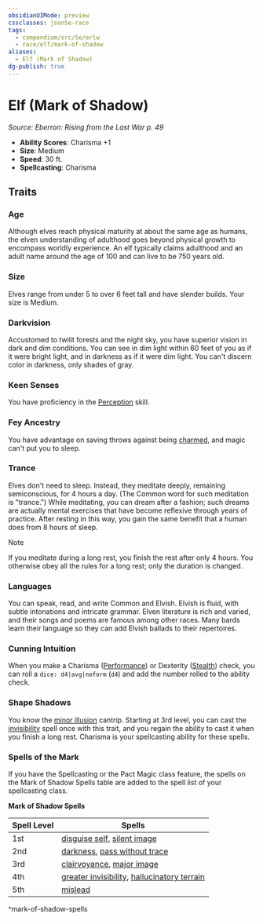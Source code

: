```yaml
---
obsidianUIMode: preview
cssclasses: json5e-race
tags:
  - compendium/src/5e/erlw
  - race/elf/mark-of-shadow
aliases:
  - Elf (Mark of Shadow)
dg-publish: true
---
```

# Elf (Mark of Shadow)
*Source: Eberron: Rising from the Last War p. 49*  

- **Ability Scores**: Charisma +1
- **Size**: Medium
- **Speed**: 30 ft.
- **Spellcasting**: Charisma

## Traits

### Age

Although elves reach physical maturity at about the same age as humans, the elven understanding of adulthood goes beyond physical growth to encompass worldly experience. An elf typically claims adulthood and an adult name around the age of 100 and can live to be 750 years old.

### Size

Elves range from under 5 to over 6 feet tall and have slender builds. Your size is Medium.

### Darkvision

Accustomed to twilit forests and the night sky, you have superior vision in dark and dim conditions. You can see in dim light within 60 feet of you as if it were bright light, and in darkness as if it were dim light. You can't discern color in darkness, only shades of gray.

### Keen Senses

You have proficiency in the [Perception](/3-Mechanics/CLI/rules/skills.md#Perception) skill.

### Fey Ancestry

You have advantage on saving throws against being [charmed](/3-Mechanics/CLI/rules/conditions.md#charmed), and magic can't put you to sleep.

### Trance

Elves don't need to sleep. Instead, they meditate deeply, remaining semiconscious, for 4 hours a day. (The Common word for such meditation is "trance.") While meditating, you can dream after a fashion; such dreams are actually mental exercises that have become reflexive through years of practice. After resting in this way, you gain the same benefit that a human does from 8 hours of sleep.

> [!note]
> If you meditate during a long rest, you finish the rest after only 4 hours. You otherwise obey all the rules for a long rest; only the duration is changed.

### Languages

You can speak, read, and write Common and Elvish. Elvish is fluid, with subtle intonations and intricate grammar. Elven literature is rich and varied, and their songs and poems are famous among other races. Many bards learn their language so they can add Elvish ballads to their repertoires.

### Cunning Intuition

When you make a Charisma ([Performance](/3-Mechanics/CLI/rules/skills.md#Performance)) or Dexterity ([Stealth](/3-Mechanics/CLI/rules/skills.md#Stealth)) check, you can roll a `dice: d4|avg|noform` (`d4`) and add the number rolled to the ability check.

### Shape Shadows

You know the [minor illusion](/Admin/CLI/spells/minor-illusion.md) cantrip. Starting at 3rd level, you can cast the [invisibility](/Admin/CLI/spells/invisibility.md) spell once with this trait, and you regain the ability to cast it when you finish a long rest. Charisma is your spellcasting ability for these spells.

### Spells of the Mark

If you have the Spellcasting or the Pact Magic class feature, the spells on the Mark of Shadow Spells table are added to the spell list of your spellcasting class.

**Mark of Shadow Spells**

| Spell Level | Spells |
|-------------|--------|
| 1st | [disguise self](/Admin/CLI/spells/disguise-self.md), [silent image](/Admin/CLI/spells/silent-image.md) |
| 2nd | [darkness](/Admin/CLI/spells/darkness.md), [pass without trace](/Admin/CLI/spells/pass-without-trace.md) |
| 3rd | [clairvoyance](/Admin/CLI/spells/clairvoyance.md), [major image](/Admin/CLI/spells/major-image.md) |
| 4th | [greater invisibility](/Admin/CLI/spells/greater-invisibility.md), [hallucinatory terrain](/Admin/CLI/spells/hallucinatory-terrain.md) |
| 5th | [mislead](/Admin/CLI/spells/mislead.md) |
^mark-of-shadow-spells